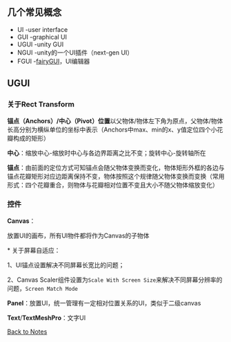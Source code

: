 ## 几个常见概念 
- UI -user interface
- GUI -graphical UI
- UGUI -unity GUI
- NGUI -unity的一个UI插件（next-gen UI）
- FGUI -[fairyGUI](https://fairygui.com/)，UI编辑器
## UGUI 

### 关于Rect Transform 

**锚点（Anchors）/中心（Pivot）位置**以父物体/物体左下角为原点，父物体/物体长高分别为横纵单位的坐标中表示（Anchors中max、min的x、y值定位四个小花瓣构成的矩形） 

**中心**：缩放中心-缩放时中心与各边界距离之比不变；旋转中心-旋转轴所在 

**锚点**：由前面的定位方式可知锚点会随父物体变换而变化，物体矩形外框的各边与锚点花瓣矩形对应边距离保持不变，物体按照这个规律随父物体变换而变换（常用形式：四个花瓣重合，则物体与花瓣相对位置不变且大小不随父物体缩放变化） 

### 控件 

**Canvas**： 

放置UI的画布，所有UI物件都将作为Canvas的子物体 

\* 关于屏幕自适应： 

1、UI锚点设置解决不同屏幕长宽比的问题； 

2、Canvas Scaler组件设置为`Scale With Screen Size`来解决不同屏幕分辨率的问题，`Screen Match Mode` 

**Panel**：放置UI，统一管理有一定相对位置关系的UI，类似于二级canvas 

**Text**/**TextMeshPro**：文字UI 

[Back to Notes](https://github.com/Vincent-zz/Unity/blob/main/UnityNotes.md)